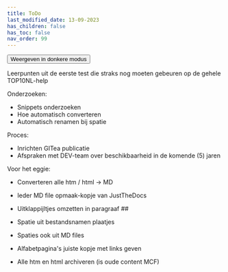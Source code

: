 ```yaml
---
title: ToDo
last_modified_date: 13-09-2023
has_children: false
has_toc: false
nav_order: 99
---
```


<button class="btn js-toggle-dark-mode">Weergeven in donkere modus</button>

<script>
const toggleDarkMode = document.querySelector('.js-toggle-dark-mode');

jtd.addEvent(toggleDarkMode, 'click', function(){
  if (jtd.getTheme() === 'TNL_dark') {
    jtd.setTheme('TNL_light');
    toggleDarkMode.textContent = 'Weergeven in donkere modus';
  } else {
    jtd.setTheme('TNL_dark');
    toggleDarkMode.textContent = 'Weergeven in lichte modus';
  }
});
</script>

Leerpunten uit de eerste test die straks nog moeten gebeuren op de gehele TOP10NL-help

Onderzoeken:
- Snippets onderzoeken
- Hoe automatisch converteren
- Automatisch renamen bij spatie

Proces:
- Inrichten GITea publicatie
- Afspraken met DEV-team over beschikbaarheid in de komende (5) jaren

Voor het eggie:
- Converteren alle htm / html -> MD
- Ieder MD file opmaak-kopje van JustTheDocs
- Uitklappijltjes omzetten in paragraaf ##
- Spatie uit bestandsnamen plaatjes
- Spaties ook uit MD files
- Alfabetpagina's juiste kopje met links geven




- Alle htm en html archiveren (is oude content MCF)

